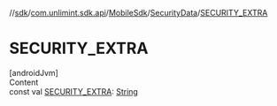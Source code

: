 //[sdk](../../../../index.md)/[com.unlimint.sdk.api](../../index.md)/[MobileSdk](../index.md)/[SecurityData](index.md)/[SECURITY_EXTRA](-s-e-c-u-r-i-t-y_-e-x-t-r-a.md)



# SECURITY_EXTRA  
[androidJvm]  
Content  
const val [SECURITY_EXTRA](-s-e-c-u-r-i-t-y_-e-x-t-r-a.md): [String](https://kotlinlang.org/api/latest/jvm/stdlib/kotlin/-string/index.html)  



